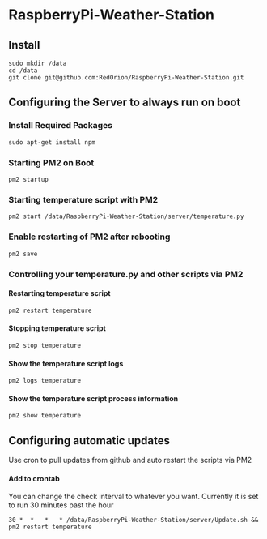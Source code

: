 # RaspberryPi-Weather-Station

## Install
````shell
sudo mkdir /data
cd /data
git clone git@github.com:RedOrion/RaspberryPi-Weather-Station.git
````

## Configuring the Server to always run on boot

### Install Required Packages
````shell
sudo apt-get install npm
````

### Starting PM2 on Boot
````shell
pm2 startup
````

### Starting temperature script with PM2
````shell
pm2 start /data/RaspberryPi-Weather-Station/server/temperature.py
````

### Enable restarting of PM2 after rebooting
````shell
pm2 save
````

### Controlling your temperature.py and other scripts via PM2

#### Restarting temperature script
````shell
pm2 restart temperature
````
#### Stopping temperature script
````shell
pm2 stop temperature
````
#### Show the temperature script logs
````shell
pm2 logs temperature
````
#### Show the temperature script process information
````shell
pm2 show temperature
````

## Configuring automatic updates
Use cron to pull updates from github and auto restart the scripts via PM2

#### Add to crontab
You can change the check interval to whatever you want. Currently it is set to run 30 minutes past the hour
````shell
30 *  *   *   * /data/RaspberryPi-Weather-Station/server/Update.sh && pm2 restart temperature
````
